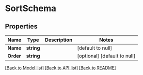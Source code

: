 # SortSchema

## Properties
Name | Type | Description | Notes
------------ | ------------- | ------------- | -------------
**Name** | **string** |  | [default to null]
**Order** | **string** |  | [optional] [default to null]

[[Back to Model list]](../README.md#documentation-for-models) [[Back to API list]](../README.md#documentation-for-api-endpoints) [[Back to README]](../README.md)


